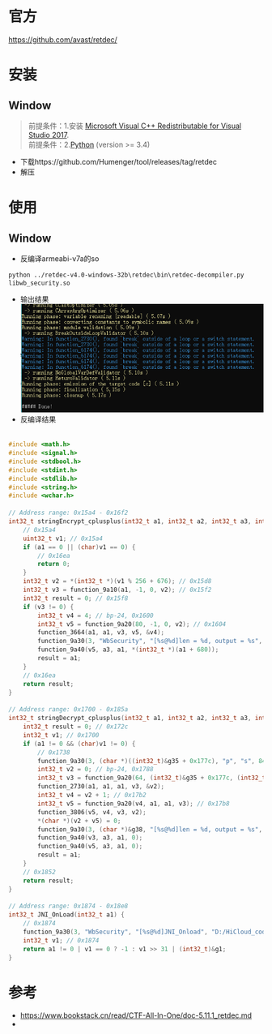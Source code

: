 # 官方
https://github.com/avast/retdec/
# 安装
## Window
> 前提条件：1.安装 [Microsoft Visual C++ Redistributable for Visual Studio 2017](https://support.microsoft.com/en-us/help/2977003/the-latest-supported-visual-c-downloads).\
> 前提条件：2.[Python](https://www.python.org/) (version >= 3.4)

- 下载https://github.com/Humenger/tool/releases/tag/retdec
- 解压
# 使用
## Window
- 反编译armeabi-v7a的so
```
python ../retdec-v4.0-windows-32b\retdec\bin\retdec-decompiler.py libwb_security.so
```
- 输出结果\
![image](./images/retdec_done.png)
- 反编译结果
```c

#include <math.h>
#include <signal.h>
#include <stdbool.h>
#include <stdint.h>
#include <stdlib.h>
#include <string.h>
#include <wchar.h>

// Address range: 0x15a4 - 0x16f2
int32_t stringEncrypt_cplusplus(int32_t a1, int32_t a2, int32_t a3, int32_t a4) {
    // 0x15a4
    uint32_t v1; // 0x15a4
    if (a1 == 0 || (char)v1 == 0) {
        // 0x16ea
        return 0;
    }
    int32_t v2 = *(int32_t *)(v1 % 256 + 676); // 0x15d8
    int32_t v3 = function_9a10(a1, -1, 0, v2); // 0x15f2
    int32_t result = 0; // 0x15f8
    if (v3 != 0) {
        int32_t v4 = 4; // bp-24, 0x1600
        int32_t v5 = function_9a20(80, -1, 0, v2); // 0x1604
        function_3664(a1, a1, v3, v5, &v4);
        function_9a30(3, "WbSecurity", "[%s@%d]len = %d, output = %s", "D:/HiCloud_codes/Global_20191227/HwCloudDrive/Source/ModuleFileManager/jni/WbSecurity.cpp", 54, 4, v5);
        function_9a40(v5, a3, a1, *(int32_t *)(a1 + 680));
        result = a1;
    }
    // 0x16ea
    return result;
}

// Address range: 0x1700 - 0x185a
int32_t stringDecrypt_cplusplus(int32_t a1, int32_t a2, int32_t a3, int32_t a4) {
    int32_t result = 0; // 0x172c
    int32_t v1; // 0x1700
    if (a1 != 0 && (char)v1 != 0) {
        // 0x1738
        function_9a30(3, (char *)((int32_t)&g35 + 0x177c), "p", "s", 84, a1, a1);
        int32_t v2 = 0; // bp-24, 0x1788
        int32_t v3 = function_9a20(64, (int32_t)&g35 + 0x177c, (int32_t)"p", (int32_t)"s"); // 0x178c
        function_2730(a1, a1, a1, v3, &v2);
        int32_t v4 = v2 + 1; // 0x17b2
        int32_t v5 = function_9a20(v4, a1, a1, v3); // 0x17b8
        function_3806(v5, v4, v3, v2);
        *(char *)(v2 + v5) = 0;
        function_9a30(3, (char *)&g38, "[%s@%d]len = %d, output = %s", "s", 94, v2, v5);
        function_9a40(v3, a3, a1, 0);
        function_9a40(v5, a3, a1, 0);
        result = a1;
    }
    // 0x1852
    return result;
}

// Address range: 0x1874 - 0x18e8
int32_t JNI_OnLoad(int32_t a1) {
    // 0x1874
    function_9a30(3, "WbSecurity", "[%s@%d]JNI_Onload", "D:/HiCloud_codes/Global_20191227/HwCloudDrive/Source/ModuleFileManager/jni/WbSecurity.cpp", 143, (int32_t)&g45, (int32_t)&g45);
    int32_t v1; // 0x1874
    return a1 != 0 | v1 == 0 ? -1 : v1 >> 31 | (int32_t)&g1;
}


```
# 参考
- https://www.bookstack.cn/read/CTF-All-In-One/doc-5.11.1_retdec.md
- 
